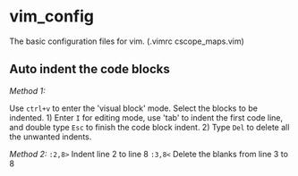 # vim_config
The basic configuration files for vim. (.vimrc cscope_maps.vim)

## Auto indent the code blocks
*Method 1:*

Use `ctrl+v` to enter the 'visual block' mode. Select the blocks to be indented. 1) Enter `I` for editing mode, use 'tab' to indent the first code line, and double type `Esc` to finish the code block indent. 2) Type `Del` to delete all the unwanted indents.

*Method 2:*
`:2,8>`    Indent line 2 to line 8
`:3,8<`    Delete the blanks from line 3 to 8
